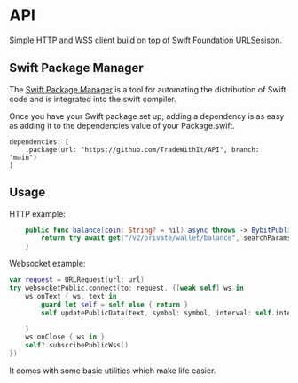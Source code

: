 # API

Simple HTTP and WSS client build on top of Swift Foundation URLSesison.


## Swift Package Manager

The [Swift Package Manager](https://swift.org/package-manager/) is a tool for automating the distribution of Swift code and is integrated into the swift compiler.

Once you have your Swift package set up, adding a dependency is as easy as adding it to the dependencies value of your Package.swift.

```
dependencies: [
    .package(url: "https://github.com/TradeWithIt/API", branch: "main")
]
```

## Usage 

HTTP example:

```swift
    public func balance(coin: String? = nil) async throws -> BybitPublic<[String: BybitCoin]> {
        return try await get("/v2/private/wallet/balance", searchParams: ["coin": coin])
    }
```

Websocket example:

```swift
var request = URLRequest(url: url)
try websocketPublic.connect(to: request, {[weak self] ws in
    ws.onText { ws, text in
        guard let self = self else { return }
        self.updatePublicData(text, symbol: symbol, interval: self.interval, bybit: bybit)

    }
    ws.onClose { ws in }
    self?.subscribePublicWss()
})
```

It comes with some basic utilities which make life easier.
